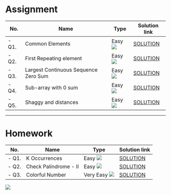 # Assignment

| No.   | Name                                 | Type                                                     | Solution link                                                                             |
|-------|--------------------------------------|----------------------------------------------------------|-------------------------------------------------------------------------------------------|
| - Q1. | Common Elements                      | Easy   [![](https://img.shields.io/badge/-EASY-green)]() | [SOLUTION](src/main/java/com/scaler/dsa/assignment/CommonElements.java)                   |
| - Q2. | First Repeating element              | Easy   [![](https://img.shields.io/badge/-EASY-green)]() | [SOLUTION](src/main/java/com/scaler/dsa/assignment/FirstRepeatingelement.java)            |
| - Q3. | Largest Continuous Sequence Zero Sum | Easy   [![](https://img.shields.io/badge/-EASY-green)]() | [SOLUTION](src/main/java/com/scaler/dsa/assignment/LargestContinuousSequenceZeroSum.java) |
| - Q4. | Sub-array with 0 sum                 | Easy   [![](https://img.shields.io/badge/-EASY-green)]() | [SOLUTION](src/main/java/com/scaler/dsa/assignment/Subarraywithzsum.java)                 |
| - Q5. | Shaggy and distances                 | Easy   [![](https://img.shields.io/badge/-EASY-green)]() | [SOLUTION](src/main/java/com/scaler/dsa/assignment/Shaggyanddistances.java)               |

*** 

# Homework

| No.   | Name                  | Type                                                          | Solution link                                                            |
|-------|-----------------------|---------------------------------------------------------------|--------------------------------------------------------------------------|
| - Q1. | K Occurrences         | Easy   [![](https://img.shields.io/badge/-EASY-green)]()      | [SOLUTION](src/main/java/com/scaler/dsa/homework/KOccurrences.java)      |
| - Q2. | Check Palindrome - II | Easy   [![](https://img.shields.io/badge/-EASY-green)]()      | [SOLUTION](src/main/java/com/scaler/dsa/homework/CheckPalindromeII.java) |
| - Q3. | Colorful Number       | Very Easy   [![](https://img.shields.io/badge/-EASY-green)]() | [SOLUTION](src/main/java/com/scaler/dsa/homework/ColorfulNumber.java)    |

[![](https://img.shields.io/badge/github-blue?style=for-the-badge)](https://github.com/pashmash372)
